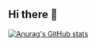 ## Hi there 👋
[![Anurag's GitHub stats](https://github-readme-stats.vercel.app/api?username=wakki-0123&count_private=true)](https://github.com/anuraghazra/github-readme-stats)

<!--
**wakki-0123/wakki-0123** is a ✨ _special_ ✨ repository because its `README.md` (this file) appears on your GitHub profile.

Here are some ideas to get you started:

- 🔭 I’m currently working on ...
- 🌱 I’m currently learning ...
- 👯 I’m looking to collaborate on ...
- 🤔 I’m looking for help with ...
- 💬 Ask me about ...
- 📫 How to reach me: ...
- 😄 Pronouns: ...
- ⚡ Fun fact: ...
-->
